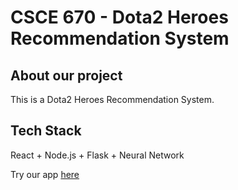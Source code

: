 # CSCE 670 - Dota2 Heroes Recommendation System

## About our project
This is a Dota2 Heroes Recommendation System.

## Tech Stack
React + Node.js + Flask + Neural Network

Try our app [here](https://d2hr.herokuapp.com/)